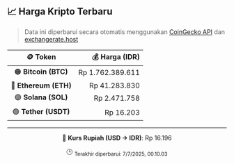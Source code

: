 

<!-- HARGA_KRIPTO -->
## 📈 Harga Kripto Terbaru

> Data ini diperbarui secara otomatis menggunakan [CoinGecko API](https://www.coingecko.com/) dan [exchangerate.host](https://exchangerate.host/)

<div align="center">

| 🪙 Token | 💰 Harga (IDR) |
|:------:|---------------:|
| 🟠 **Bitcoin (BTC)**   | Rp 1.762.389.611 |
| 🔵 **Ethereum (ETH)**  | Rp 41.283.830 |
| 🟣 **Solana (SOL)**    | Rp 2.471.758 |
| 🟢 **Tether (USDT)**   | Rp 16.203 |

---

💱 **Kurs Rupiah (USD → IDR)**: Rp 16.196

🕒 <sub>Terakhir diperbarui: 7/7/2025, 00.10.03</sub>

</div>
<!-- /HARGA_KRIPTO -->